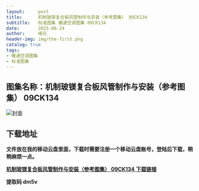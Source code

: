 ```yaml
---
layout:     post
title:      机制玻镁复合板风管制作与安装（参考图集） 09CK134
subtitle:   标准图集 暖通空调图集 09CK134
date:       2025-06-24
author:     峰兄
header-img: img/the-first.png
catalog: true
tags:
- 暖通空调图集
- 标准图集
---
```

## 图集名称：机制玻镁复合板风管制作与安装（参考图集） 09CK134
![封面](https://pic1.imgdb.cn/item/6858f5a158cb8da5c864efa8.jpg)


## 下载地址 ##
**文件放在我的移动云盘里面，下载时需要注册一个移动云盘账号，登陆后下载，稍稍麻烦一点。**  
  
[**机制玻镁复合板风管制作与安装（参考图集） 09CK134 下载链接**](https://caiyun.139.com/w/i/2nQQVWWpKXTtw)


**提取码 dm5v**

